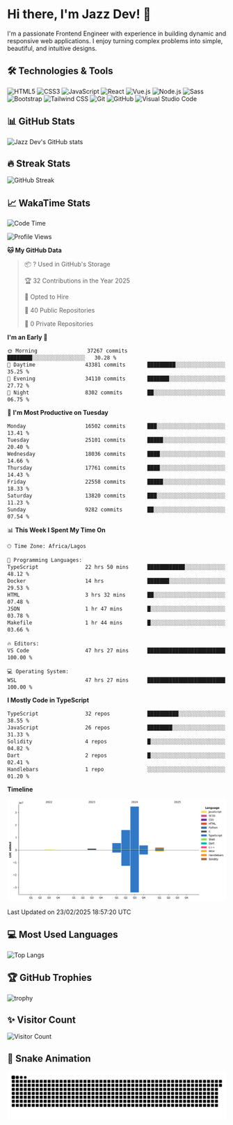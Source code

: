# Hi there, I'm Jazz Dev! 👋

I'm a passionate Frontend Engineer with experience in building dynamic and responsive web applications. I enjoy turning complex problems into simple, beautiful, and intuitive designs.

## 🛠️ Technologies & Tools

![HTML5](https://img.shields.io/badge/-HTML5-E34F26?style=flat-square&logo=html5&logoColor=white)
![CSS3](https://img.shields.io/badge/-CSS3-1572B6?style=flat-square&logo=css3)
![JavaScript](https://img.shields.io/badge/-JavaScript-F7DF1E?style=flat-square&logo=javascript&logoColor=black)
![React](https://img.shields.io/badge/-React-61DAFB?style=flat-square&logo=react)
![Vue.js](https://img.shields.io/badge/-Vue.js-4FC08D?style=flat-square&logo=vue.js&logoColor=white)
![Node.js](https://img.shields.io/badge/-Node.js-339933?style=flat-square&logo=node.js&logoColor=white)
![Sass](https://img.shields.io/badge/-Sass-CC6699?style=flat-square&logo=sass&logoColor=white)
![Bootstrap](https://img.shields.io/badge/-Bootstrap-563D7C?style=flat-square&logo=bootstrap)
![Tailwind CSS](https://img.shields.io/badge/-Tailwind%20CSS-38B2AC?style=flat-square&logo=tailwind-css&logoColor=white)
![Git](https://img.shields.io/badge/-Git-F05032?style=flat-square&logo=git&logoColor=white)
![GitHub](https://img.shields.io/badge/-GitHub-181717?style=flat-square&logo=github)
![Visual Studio Code](https://img.shields.io/badge/-Visual%20Studio%20Code-007ACC?style=flat-square&logo=visual-studio-code)

## 📊 GitHub Stats

![Jazz Dev's GitHub stats](https://github-readme-stats.vercel.app/api?username=TheJazzDev&show_icons=true&theme=radical)

## 🔥 Streak Stats

![GitHub Streak](https://github-readme-streak-stats.herokuapp.com/?user=TheJazzDev&theme=radical)

## 📈 WakaTime Stats

<!--START_SECTION:waka-->
![Code Time](http://img.shields.io/badge/Code%20Time-2%2C759%20hrs%205%20mins-blue)

![Profile Views](http://img.shields.io/badge/Profile%20Views-46-blue)

**🐱 My GitHub Data** 

> 📦 ? Used in GitHub's Storage 
 > 
> 🏆 32 Contributions in the Year 2025
 > 
> 💼 Opted to Hire
 > 
> 📜 40 Public Repositories 
 > 
> 🔑 0 Private Repositories 
 > 
**I'm an Early 🐤** 

```text
🌞 Morning                37267 commits       ████████░░░░░░░░░░░░░░░░░   30.28 % 
🌆 Daytime                43381 commits       █████████░░░░░░░░░░░░░░░░   35.25 % 
🌃 Evening                34110 commits       ███████░░░░░░░░░░░░░░░░░░   27.72 % 
🌙 Night                  8302 commits        ██░░░░░░░░░░░░░░░░░░░░░░░   06.75 % 
```
📅 **I'm Most Productive on Tuesday** 

```text
Monday                   16502 commits       ███░░░░░░░░░░░░░░░░░░░░░░   13.41 % 
Tuesday                  25101 commits       █████░░░░░░░░░░░░░░░░░░░░   20.40 % 
Wednesday                18036 commits       ████░░░░░░░░░░░░░░░░░░░░░   14.66 % 
Thursday                 17761 commits       ████░░░░░░░░░░░░░░░░░░░░░   14.43 % 
Friday                   22558 commits       █████░░░░░░░░░░░░░░░░░░░░   18.33 % 
Saturday                 13820 commits       ███░░░░░░░░░░░░░░░░░░░░░░   11.23 % 
Sunday                   9282 commits        ██░░░░░░░░░░░░░░░░░░░░░░░   07.54 % 
```


📊 **This Week I Spent My Time On** 

```text
🕑︎ Time Zone: Africa/Lagos

💬 Programming Languages: 
TypeScript               22 hrs 50 mins      ████████████░░░░░░░░░░░░░   48.12 % 
Docker                   14 hrs              ███████░░░░░░░░░░░░░░░░░░   29.53 % 
HTML                     3 hrs 32 mins       ██░░░░░░░░░░░░░░░░░░░░░░░   07.48 % 
JSON                     1 hr 47 mins        █░░░░░░░░░░░░░░░░░░░░░░░░   03.78 % 
Makefile                 1 hr 44 mins        █░░░░░░░░░░░░░░░░░░░░░░░░   03.66 % 

🔥 Editors: 
VS Code                  47 hrs 27 mins      █████████████████████████   100.00 % 

💻 Operating System: 
WSL                      47 hrs 27 mins      █████████████████████████   100.00 % 
```

**I Mostly Code in TypeScript** 

```text
TypeScript               32 repos            ██████████░░░░░░░░░░░░░░░   38.55 % 
JavaScript               26 repos            ████████░░░░░░░░░░░░░░░░░   31.33 % 
Solidity                 4 repos             █░░░░░░░░░░░░░░░░░░░░░░░░   04.82 % 
Dart                     2 repos             █░░░░░░░░░░░░░░░░░░░░░░░░   02.41 % 
Handlebars               1 repo              ░░░░░░░░░░░░░░░░░░░░░░░░░   01.20 % 
```



**Timeline**

![Lines of Code chart](https://raw.githubusercontent.com/TheJazzDev/TheJazzDev/main/assets/bar_graph.png)


 Last Updated on 23/02/2025 18:57:20 UTC
<!--END_SECTION:waka-->

## 💻 Most Used Languages

![Top Langs](https://github-readme-stats.vercel.app/api/top-langs/?username=TheJazzDev&layout=compact&theme=radical)

## 🏆 GitHub Trophies

![trophy](https://github-profile-trophy.vercel.app/?username=TheJazzDev&theme=radical)

## ✨ Visitor Count

![Visitor Count](https://komarev.com/ghpvc/?username=TheJazzDev&color=blue)

## 🐍 Snake Animation

![GitHub Snake Animation](https://github.com/TheJazzDev/TheJazzDev/blob/output/github-contribution-grid-snake.svg)
